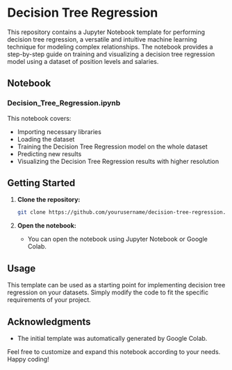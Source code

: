 # Decision Tree Regression

This repository contains a Jupyter Notebook template for performing decision tree regression, a versatile and intuitive machine learning technique for modeling complex relationships. The notebook provides a step-by-step guide on training and visualizing a decision tree regression model using a dataset of position levels and salaries.

## Notebook

### Decision_Tree_Regression.ipynb

This notebook covers:
- Importing necessary libraries
- Loading the dataset
- Training the Decision Tree Regression model on the whole dataset
- Predicting new results
- Visualizing the Decision Tree Regression results with higher resolution

## Getting Started

1. **Clone the repository:**
    ```bash
    git clone https://github.com/yourusername/decision-tree-regression.git
    ```

2. **Open the notebook:**
    - You can open the notebook using Jupyter Notebook or Google Colab.

## Usage

This template can be used as a starting point for implementing decision tree regression on your datasets. Simply modify the code to fit the specific requirements of your project.

## Acknowledgments

- The initial template was automatically generated by Google Colab.

Feel free to customize and expand this notebook according to your needs. Happy coding!
